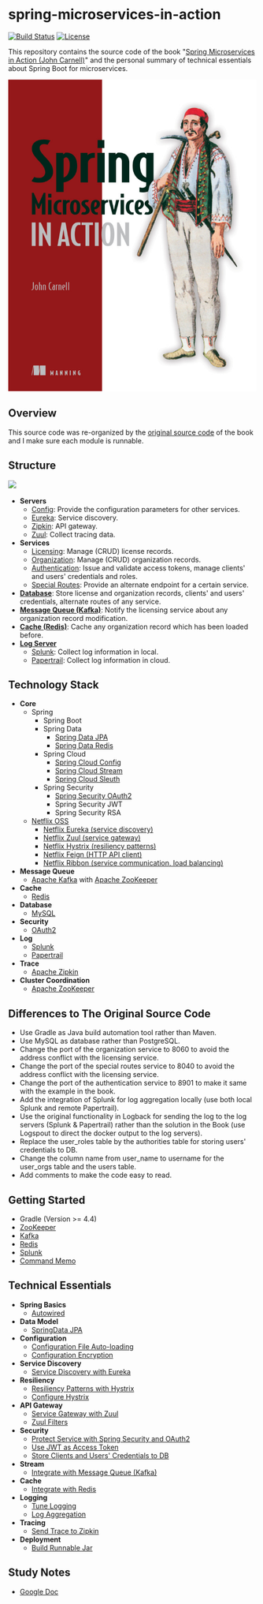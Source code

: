# spring-microservices-in-action

[![Build Status](https://travis-ci.org/wuyichen24/spring-microservices-in-action.svg?branch=master)](https://travis-ci.org/wuyichen24/spring-microservices-in-action)
[![License](https://img.shields.io/badge/License-Apache%202.0-green.svg)](https://opensource.org/licenses/Apache-2.0) 

This repository contains the source code of the book "[Spring Microservices in Action (John Carnell)](https://www.manning.com/books/spring-microservices-in-action)" and the personal summary of technical essentials about Spring Boot for microservices.

![](readme/pics/Carnell-Spring-HI.png)

## Overview
This source code was re-organized by the [original source code](https://www.manning.com/downloads/1578) of the book and I make sure each module is runnable.

## Structure
![](https://github.com/wuyichen24/spring-microservices-in-action/blob/master/readme/pics/whole_structure/whole_structure.png)

- **Servers**
   - [Config](https://github.com/wuyichen24/spring-microservices-in-action/wiki/Config-Server): Provide the configuration parameters for other services.
   - [Eureka](https://github.com/wuyichen24/spring-microservices-in-action/wiki/Eureka-Server): Service discovery.
   - [Zipkin](https://github.com/wuyichen24/spring-microservices-in-action/wiki/Zipkin-Server): API gateway.
   - [Zuul](https://github.com/wuyichen24/spring-microservices-in-action/wiki/Zuul-Server): Collect tracing data.
- **Services**
   - [Licensing](https://github.com/wuyichen24/spring-microservices-in-action/wiki/Licensing-Service): Manage (CRUD) license records.
   - [Organization](https://github.com/wuyichen24/spring-microservices-in-action/wiki/Organization-Service): Manage (CRUD) organization records.
   - [Authentication](https://github.com/wuyichen24/spring-microservices-in-action/wiki/Authentication-Service): Issue and validate access tokens, manage clients' and users' credentials and roles.
   - [Special Routes](https://github.com/wuyichen24/spring-microservices-in-action/wiki/Special-Routes-Service): Provide an alternate endpoint for a certain service.
- [**Database**](https://github.com/wuyichen24/spring-microservices-in-action/wiki/Database): Store license and organization records, clients' and users' credentials, alternate routes of any service.
- [**Message Queue (Kafka)**](https://github.com/wuyichen24/spring-microservices-in-action/wiki/Message-Queue): Notify the licensing service about any organization record modification.
- [**Cache (Redis)**](https://github.com/wuyichen24/spring-microservices-in-action/wiki/Cache): Cache any organization record which has been loaded before.
- [**Log Server**]()
   - [Splunk](https://github.com/wuyichen24/spring-microservices-in-action/wiki/Splunk-Server): Collect log information in local.
   - [Papertrail](): Collect log information in cloud.

## Technology Stack
- **Core**
   - Spring
      - Spring Boot
      - Spring Data
         - [Spring Data JPA](https://spring.io/projects/spring-data-jpa)
         - [Spring Data Redis](https://spring.io/projects/spring-data-redis)
      - Spring Cloud
         - [Spring Cloud Config](https://spring.io/projects/spring-cloud-config)
         - [Spring Cloud Stream](https://spring.io/projects/spring-cloud-stream)
         - [Spring Cloud Sleuth](https://spring.io/projects/spring-cloud-sleuth)
      - Spring Security
         - [Spring Security OAuth2](https://projects.spring.io/spring-security-oauth/docs/oauth2.html)
         - Spring Security JWT
         - Spring Security RSA
   - [Netflix OSS](https://netflix.github.io/)
      - [Netflix Eureka (service discovery)](https://github.com/Netflix/eureka)
      - [Netflix Zuul (service gateway)](https://github.com/Netflix/zuul)
      - [Netflix Hystrix (resiliency patterns)](https://github.com/Netflix/hystrix)
      - [Netflix Feign (HTTP API client)](https://github.com/OpenFeign/feign)
      - [Netflix Ribbon (service communication, load balancing)](https://github.com/Netflix/ribbon)
- **Message Queue**
   - [Apache Kafka](https://kafka.apache.org/) with [Apache ZooKeeper](https://zookeeper.apache.org/)
- **Cache**
   - [Redis](https://redis.io/)
- **Database**
   - [MySQL](https://www.mysql.com/)
- **Security**
   - [OAuth2](https://oauth.net/2/)
- **Log**
   - [Splunk](https://www.splunk.com/)
   - [Papertrail](https://papertrailapp.com/)
- **Trace**
   - [Apache Zipkin](https://zipkin.apache.org/)
- **Cluster Coordination**
   - [Apache ZooKeeper](https://zookeeper.apache.org/)

## Differences to The Original Source Code
- Use Gradle as Java build automation tool rather than Maven.
- Use MySQL as database rather than PostgreSQL.
- Change the port of the organization service to 8060 to avoid the address conflict with the licensing service.
- Change the port of the special routes service to 8040 to avoid the address conflict with the licensing service.
- Change the port of the authentication service to 8901 to make it same with the example in the book.
- Add the integration of Splunk for log aggregation locally (use both local Splunk and remote Papertrail).
- Use the original functionality in Logback for sending the log to the log servers (Splunk & Papertrail) rather than the solution in the Book (use Logspout to direct the docker output to the log servers).
- Replace the user_roles table by the authorities table for storing users' credentials to DB.
- Change the column name from user_name to username for the user_orgs table and the users table.
- Add comments to make the code easy to read.

## Getting Started
- Gradle (Version >= 4.4)
- [ZooKeeper](https://github.com/wuyichen24/spring-microservices-in-action/wiki/Getting-Started#install-apache-zookeeper)
- [Kafka](https://github.com/wuyichen24/spring-microservices-in-action/wiki/Getting-Started#install-apache-kafka)
- [Redis](https://github.com/wuyichen24/spring-microservices-in-action/wiki/Getting-Started#install-redis)
- [Splunk](https://github.com/wuyichen24/spring-microservices-in-action/wiki/Splunk)
- [Command Memo](https://github.com/wuyichen24/spring-microservices-in-action/wiki/Command-Memo)

## Technical Essentials
- **Spring Basics**
   - [Autowired](https://github.com/wuyichen24/spring-microservices-in-action/wiki/Autowired)
- **Data Model**
   - [SpringData JPA](https://github.com/wuyichen24/spring-microservices-in-action/wiki/SpringData-JPA)
- **Configuration**
   - [Configuration File Auto-loading](https://github.com/wuyichen24/spring-microservices-in-action/wiki/Configuration-File-Auto-loading)
   - [Configuration Encryption](https://github.com/wuyichen24/spring-microservices-in-action/wiki/Configuration-Encryption)
- **Service Discovery**
   - [Service Discovery with Eureka](https://github.com/wuyichen24/spring-microservices-in-action/wiki/Service-Discovery-with-Eureka)
- **Resiliency**
   - [Resiliency Patterns with Hystrix](https://github.com/wuyichen24/spring-microservices-in-action/wiki/Resiliency-Patterns-with-Hystrix)
   - [Configure Hystrix](https://github.com/wuyichen24/spring-microservices-in-action/wiki/Configure-Hystrix)
- **API Gateway**
   - [Service Gateway with Zuul](https://github.com/wuyichen24/spring-microservices-in-action/wiki/Service-Gateway-with-Zuul)
   - [Zuul Filters](https://github.com/wuyichen24/spring-microservices-in-action/wiki/Zuul-Filters)
- **Security**
   - [Protect Service with Spring Security and OAuth2](https://github.com/wuyichen24/spring-microservices-in-action/wiki/Protect-Service-with-Spring-Security-and-OAuth2)
   - [Use JWT as Access Token](https://github.com/wuyichen24/spring-microservices-in-action/wiki/Use-JWT-as-Access-Token)
   - [Store Clients and Users' Credentials to DB](https://github.com/wuyichen24/spring-microservices-in-action/wiki/Store-Clients-and-Users'-Credentials-to-DB)
- **Stream**
   - [Integrate with Message Queue (Kafka)](https://github.com/wuyichen24/spring-microservices-in-action/wiki/Integrate-with-Message-Queue-(Kafka))
- **Cache**
   - [Integrate with Redis](https://github.com/wuyichen24/spring-microservices-in-action/wiki/Integrate-with-Redis)
- **Logging**
   - [Tune Logging](https://github.com/wuyichen24/spring-microservices-in-action/wiki/Tune-Logging)
   - [Log Aggregation](https://github.com/wuyichen24/spring-microservices-in-action/wiki/Log-Aggregation)
- **Tracing**
   - [Send Trace to Zipkin](https://github.com/wuyichen24/spring-microservices-in-action/wiki/Send-Trace-to-Zipkin)
- **Deployment**
   - [Build Runnable Jar](https://github.com/wuyichen24/spring-microservices-in-action/wiki/Build-Runnable-Jar)

## Study Notes
- [Google Doc](https://docs.google.com/document/d/1yaZZDy-Sf-pwobK85re5FQCU8X7GGXpmERXtA5CXm4o/edit?usp=sharing)
